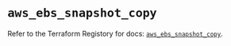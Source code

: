 # `aws_ebs_snapshot_copy`

Refer to the Terraform Registory for docs: [`aws_ebs_snapshot_copy`](https://registry.terraform.io/providers/hashicorp/aws/5.8.0/docs/resources/ebs_snapshot_copy).
